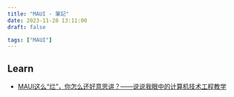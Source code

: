 ```yaml
---
title: "MAUI - 筆記"
date: 2023-11-28 13:11:00
draft: false

tags: ["MAUI"]
---
```


## Learn
- [MAUI这么“烂”，你怎么还好意思讲？——说说我眼中的计算机技术工程教学](https://www.bilibili.com/video/BV1644y1u7WF)
